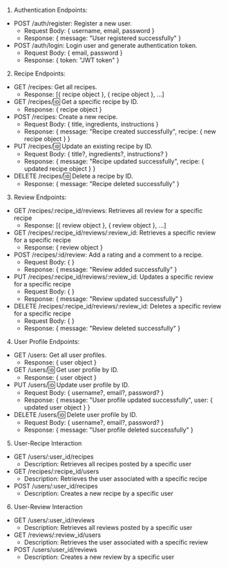 1. Authentication Endpoints:
- POST /auth/register: Register a new user.
    - Request Body: { username, email, password }
    - Response: { message: "User registered successfully" }
- POST /auth/login: Login user and generate authentication token.
    - Request Body: { email, password }
    - Response: { token: "JWT token" }
2. Recipe Endpoints:
- GET /recipes: Get all recipes.
    - Response: [{ recipe object }, { recipe object }, ...]
- GET /recipes/:id: Get a specific recipe by ID.
    - Response: { recipe object }
- POST /recipes: Create a new recipe.
    - Request Body: { title, ingredients, instructions }
    - Response: { message: "Recipe created successfully", recipe: { new recipe object } }
- PUT /recipes/:id: Update an existing recipe by ID.
    - Request Body: { title?, ingredients?, instructions? }
    - Response: { message: "Recipe updated successfully", recipe: { updated recipe object } }
- DELETE /recipes/:id: Delete a recipe by ID.
    - Response: { message: "Recipe deleted successfully" }
3. Review Endpoints:
- GET /recipes/:recipe_id/reviews: Retrieves all review for a specific recipe
    - Response: [{ review object }, { review object }, ...]
- GET /recipes/:recipe_id/reviews/:review_id: Retrieves a specific review for a specific recipe
    - Response: { review object }
- POST /recipes/:id/review: Add a rating and a comment to a recipe.
    - Request Body: {  }
    - Response: { message: "Review added successfully" }
- PUT /recipes/:recipe_id/reviews/:review_id: Updates a specific review for a specific recipe
    - Request Body: {  }
    - Response: { message: "Review updated successfully" }
- DELETE /recipes/:recipe_id/reviews/:review_id: Deletes a specific review for a specific recipe
    - Request Body: {  }
    - Response: { message: "Review deleted successfully" }
4. User Profile Endpoints:
- GET /users: Get all user profiles.
    - Response: { user object }
- GET /users/:id: Get user profile by ID.
    - Response: { user object }
- PUT /users/:id: Update user profile by ID.
    - Request Body: { username?, email?, password? }
    - Response: { message: "User profile updated successfully", user: { updated user object } }
- DELETE /users/:id: Delete user profile by ID.
    - Request Body: { username?, email?, password? }
    - Response: { message: "User profile deleted successfully" }
5. User-Recipe Interaction
- GET /users/:user_id/recipes
    - Description: Retrieves all recipes posted by a specific user
- GET /recipes/:recipe_id/users
  - Description: Retrieves the user associated with a specific recipe
- POST /users/:user_id/recipes
  - Description: Creates a new recipe by a specific user
6. User-Review Interaction
- GET /users/:user_id/reviews
    - Description: Retrieves all reviews posted by a specific user
- GET /reviews/:review_id/users
    - Description: Retrieves the user associated with a specific review
- POST /users/user_id/reviews
    - Description: Creates a new review by a specific user
